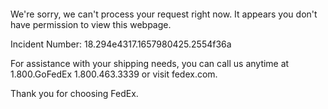  	


 	

We're sorry, we can't process your request right now. It appears you don't have permission to view this webpage.


Incident Number: 18.294e4317.1657980425.2554f36a





For assistance with your shipping needs, you can call us anytime at 1.800.GoFedEx 1.800.463.3339 or visit fedex.com.




Thank you for choosing FedEx.